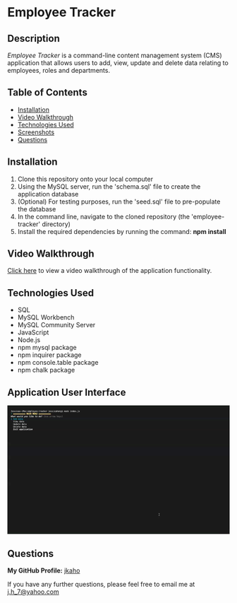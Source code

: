 # Employee Tracker

## Description 

*Employee Tracker* is a command-line content management system (CMS) application that allows users to add, view, update and delete data relating to employees, roles and departments. 

## Table of Contents

- [Installation](#Installation)
- [Video Walkthrough](#Video-Walkthrough)
- [Technologies Used](#Technologies-Used)
- [Screenshots](#Application-User-Interface)
- [Questions](#Questions)

## Installation

1. Clone this repository onto your local computer
2. Using the MySQL server, run the 'schema.sql' file to create the application database
3. (Optional) For testing purposes, run the 'seed.sql' file to pre-populate the database
4. In the command line, navigate to the cloned repository (the 'employee-tracker' directory)
5. Install the required dependencies by running the command: **npm install** 

## Video Walkthrough

[Click here](https://drive.google.com/file/d/1l169Oli96u7uk08FU8Lc9omK-agXakGg/view?usp=sharing) to view a video walkthrough of the application functionality.

## Technologies Used

- SQL 
- MySQL Workbench
- MySQL Community Server
- JavaScript 
- Node.js
- npm mysql package
- npm inquirer package
- npm console.table package
- npm chalk package

## Application User Interface

![Employee Tracker GUI](images/employee-tracker-gui.gif)

## Questions

**My GitHub Profile:** [jkaho](https://github.com/jkaho)

If you have any further questions, please feel free to email me at [j.h_7@yahoo.com](mailto:j.h_7@yahoo.com)
